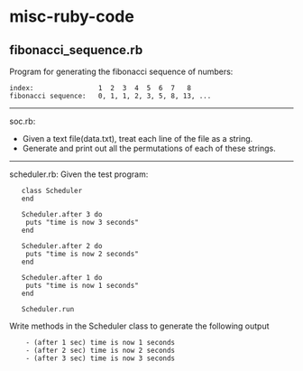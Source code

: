 misc-ruby-code
==============

**fibonacci_sequence.rb**
-------------------------

  Program for generating the fibonacci sequence of numbers:

    index:                1  2  3  4  5  6  7   8
    fibonacci sequence:   0, 1, 1, 2, 3, 5, 8, 13, ...

----------------------------------------------------------------

soc.rb:
 - Given a text file(data.txt), treat each line of the file as a string.
 - Generate and print out all the permutations of each of these strings.

----------------------------------------------------------------

scheduler.rb:
 Given the test program:

       class Scheduler
       end

       Scheduler.after 3 do
       	puts "time is now 3 seconds"
       end

       Scheduler.after 2 do
       	puts "time is now 2 seconds"
       end

       Scheduler.after 1 do
       	puts "time is now 1 seconds"
       end

       Scheduler.run

 Write methods in the Scheduler class to generate the following output

        - (after 1 sec) time is now 1 seconds
        - (after 2 sec) time is now 2 seconds
        - (after 3 sec) time is now 3 seconds

